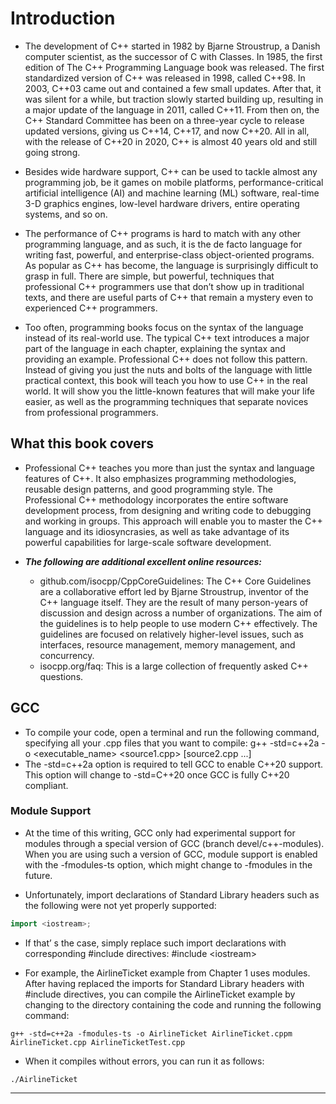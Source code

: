 # Introduction

- The development of C++ started in 1982 by Bjarne Stroustrup, a Danish computer scientist, as the successor of C with Classes. In 1985, the first edition of The C++ Programming Language book was released. The first standardized version of C++ was released in 1998, called C++98. In 2003, C++03 came out and contained a few small updates. After that, it was silent for a while, but traction slowly started building up, resulting in a major update of the language in 2011, called C++11. From then on, the C++ Standard Committee has been on a three-year cycle to release updated versions, giving us C++14, C++17, and now C++20. All in all, with the release of C++20 in 2020, C++ is almost 40 years old and still going strong.
- Besides wide hardware support, C++ can be used to tackle almost any programming job, be it games on mobile platforms, performance-critical artificial intelligence (AI) and machine learning (ML) software, real-time 3-D graphics engines, low-level hardware drivers, entire operating systems, and so on.

- The performance of C++ programs is hard to match with any other programming language, and as such, it is the de facto language for writing fast, powerful, and enterprise-class object-oriented programs. As popular as C++ has become, the language is surprisingly difficult to grasp in full. There are simple, but powerful, techniques that professional C++ programmers use that don’t show up in traditional texts, and there are useful parts of C++ that remain a mystery even to experienced C++ programmers.

- Too often, programming books focus on the syntax of the language instead of its real-world use. The typical C++ text introduces a major part of the language in each chapter, explaining the syntax and providing an example. Professional C++ does not follow this pattern. Instead of giving you just the nuts and bolts of the language with little practical context, this book will teach you how to use C++ in the real world. It will show you the little-known features that will make your life easier, as well as the programming techniques that separate novices from professional programmers.

## What this book covers

- Professional C++ teaches you more than just the syntax and language features of C++. It also emphasizes programming methodologies, reusable design patterns, and good programming style. The Professional C++ methodology incorporates the entire software development process, from designing and writing code to debugging and working in groups. This approach will enable you to master the C++ language and its idiosyncrasies, as well as take advantage of its powerful capabilities for large-scale software development.

- ***The following are additional excellent online resources:***
	- github.com/isocpp/CppCoreGuidelines: The C++ Core Guidelines are a collaborative effort led by Bjarne Stroustrup, inventor of the C++ language itself. They are the result of many person-years of discussion and design across a number of organizations. The aim of the guidelines is to help people to use modern C++ effectively. The guidelines are focused on relatively higher-level issues, such as interfaces, resource management, memory management, and concurrency.
	- isocpp.org/faq: This is a large collection of frequently asked C++ questions.

## GCC

- To compile your code, open a terminal and run the following command, specifying all your .cpp files that you want to compile:
	g++ -std=c++2a -o <executable_name> <source1.cpp> \[source2.cpp ...]
- The -std=c++2a option is required to tell GCC to enable C++20 support. This option will change to -std=C++20 once GCC is fully C++20 compliant.

### Module Support

- At the time of this writing, GCC only had experimental support for modules through a special version of GCC (branch devel/c++-modules). When you are using such a version of GCC, module support is enabled with the -fmodules-ts option, which might change to -fmodules in the future.

- Unfortunately, import declarations of Standard Library headers such as the following were not yet properly supported:
``` cpp
import <iostream>;
```

- If that’ s the case, simply replace such import declarations with corresponding 
	\#include directives: \#include \<iostream>

- For example, the AirlineTicket example from Chapter 1 uses modules. After having replaced the imports for Standard Library headers with #include directives, you can compile the AirlineTicket
example by changing to the directory containing the code and running the following command:
```
g++ -std=c++2a -fmodules-ts -o AirlineTicket AirlineTicket.cppm AirlineTicket.cpp AirlineTicketTest.cpp
```
- When it compiles without errors, you can run it as follows:
```
./AirlineTicket
```

---